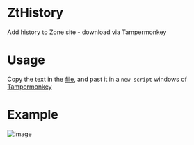# ZtHistory
Add history to Zone site - download via Tampermonkey

# Usage

Copy the text in the [file](https://github.com/ZT-Tools/ZtHistory/blob/main/script.js), and past it in a `new script` windows of [Tampermonkey](https://chromewebstore.google.com/detail/tampermonkey/dhdgffkkebhmkfjojejmpbldmpobfkfo?hl=fr&pli=1)

# Example

![image](https://github.com/ZT-Tools/ZtHistory/assets/95125079/516eed0c-a2a3-4ff0-b3b2-cc6281ef7ed3)

